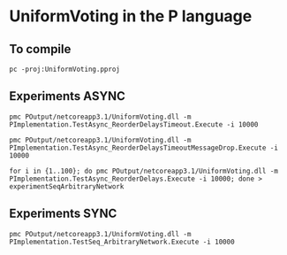 # UniformVoting in the P language

## To compile

```
pc -proj:UniformVoting.pproj
```

## Experiments ASYNC
```
pmc POutput/netcoreapp3.1/UniformVoting.dll -m PImplementation.TestAsync_ReorderDelaysTimeout.Execute -i 10000

pmc POutput/netcoreapp3.1/UniformVoting.dll -m PImplementation.TestAsync_ReorderDelaysTimeoutMessageDrop.Execute -i 10000

for i in {1..100}; do pmc POutput/netcoreapp3.1/UniformVoting.dll -m PImplementation.TestAsync_ReorderDelays.Execute -i 10000; done > experimentSeqArbitraryNetwork
```


## Experiments SYNC
```
pmc POutput/netcoreapp3.1/UniformVoting.dll -m PImplementation.TestSeq_ArbitraryNetwork.Execute -i 10000
```